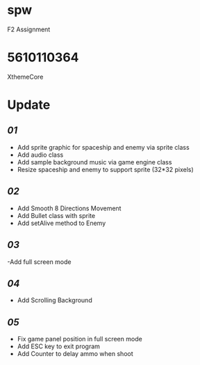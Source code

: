 # spw
F2 Assignment

# 5610110364
XthemeCore

# Update

## *01*
- Add sprite graphic for spaceship and enemy via sprite class
- Add audio class
- Add sample background music via game engine class
- Resize spaceship and enemy to support sprite (32*32 pixels)

## *02*
- Add Smooth 8 Directions Movement
- Add Bullet class with sprite
- Add setAlive method to Enemy

## *03*
-Add full screen mode

## *04*
- Add Scrolling Background

## *05*
- Fix game panel position in full screen mode
- Add ESC key to exit program
- Add Counter to delay ammo when shoot


